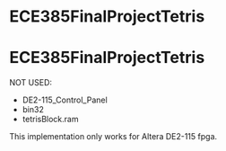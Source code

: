 # ECE385FinalProjectTetris


# ECE385FinalProjectTetris


NOT USED:

- DE2-115_Control_Panel
- bin32
- tetrisBlock.ram


This implementation only works for Altera DE2-115 fpga.
